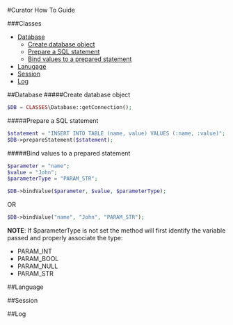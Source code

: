 #Curator How To Guide

###Classes
- [Database](#database)
  - [Create database object](#database1)
  - [Prepare a SQL statement](#database2)
  - [Bind values to a prepared statement](#database3)
- [Lanugage](#language)
- [Session](#session)
- [Log](#log)


##Database <a id="database"></a>
#####Create database object<a id="database1"></a>
```php
$DB = CLASSES\Database::getConnection();
```

#####Prepare a SQL statement<a id="database2"></a>
```php
$statement = "INSERT INTO TABLE (name, value) VALUES (:name, :value)";
$DB->prepareStatement($statement);
```

#####Bind values to a prepared statement<a id="database3"></a>
```php
$parameter = "name";
$value = "John";
$parameterType = "PARAM_STR";

$DB->bindValue($parameter, $value, $parameterType);
```
OR
```php
$DB->bindValue("name", "John", "PARAM_STR");
```
**NOTE**: If $parameterType is not set the method will first identify the variable passed and properly associate the type:
- PARAM_INT
- PARAM_BOOL
- PARAM_NULL
- PARAM_STR

##Language <a id="language"></a>

##Session <a id="session"></a>

##Log <a id="log"></a>